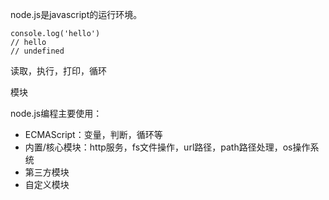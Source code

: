 node.js是javascript的运行环境。

```
console.log('hello')
// hello
// undefined
```
读取，执行，打印，循环

模块 

node.js编程主要使用：
- ECMAScript：变量，判断，循环等
- 内置/核心模块：http服务，fs文件操作，url路径，path路径处理，os操作系统
- 第三方模块
- 自定义模块 